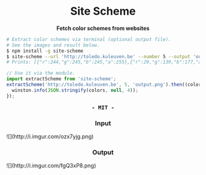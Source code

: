 
<h1 align="center">Site Scheme</h1>

<p align="center"><b>Fetch color schemes from websites</b></p>


```sh
# Extract color schemes via terminal (optional output file).
# See the images and result below.
$ npm install -g site-scheme
$ site-scheme --url 'http://toledo.kuleuven.be' --number 5 --output 'output.png'
# Prints: [{"r":244,"g":245,"b":245,"a":255},{"r":29,"g":139,"b":177,"a":255},...]
```

```js
// Use it via the module.
import extractScheme from 'site-scheme';
extractScheme('http://toledo.kuleuven.be', 5, 'output.png').then((colors) => {
  winston.info(JSON.stringify(colors, null, 4));
});
```

<p align="center" style="font-family:monospace"><b>- MIT -</b></p>

<h3 align="center">Input</h3>
![](http://i.imgur.com/ozx7yjg.png)

<h3 align="center">Output</h3>
![](http://i.imgur.com/fgQ3xP8.png)
